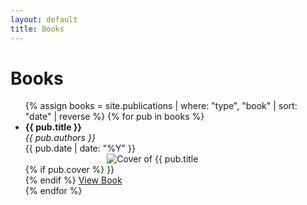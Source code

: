 ```yaml
---
layout: default
title: Books
---
```


# Books

<ul class="publication-list">
  {% assign books = site.publications | where: "type", "book" | sort: "date" | reverse %}
  {% for pub in books %}
    <li>
      <strong>{{ pub.title }}</strong><br />
      <em>{{ pub.authors }}</em><br />
      {{ pub.date | date: "%Y" }}<br />
      {% if pub.cover %}
      <img src="{{ pub.cover }}" alt="Cover of {{ pub.title }}" style="max-width:150px;"><br />
      {% endif %}
      <a href="{{ pub.link }}" target="_blank">View Book</a>
    </li>
  {% endfor %}
</ul>
